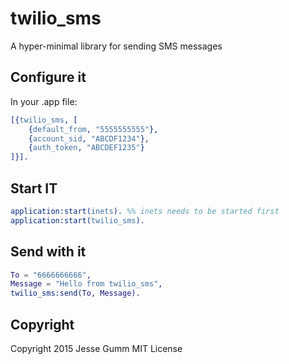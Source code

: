 # twilio_sms

A hyper-minimal library for sending SMS messages

## Configure it

In your .app file:

```erlang
[{twilio_sms, [
	{default_from, "5555555555"},
	{account_sid, "ABCDF1234"},
	{auth_token, "ABCDEF1235"}
]}].
```

## Start IT

```erlang
application:start(inets). %% inets needs to be started first
application:start(twilio_sms).
```

## Send with it

```erlang
To = "6666666666",
Message = "Hello from twilio_sms",
twilio_sms:send(To, Message).
```

## Copyright

Copyright 2015 Jesse Gumm
MIT License

